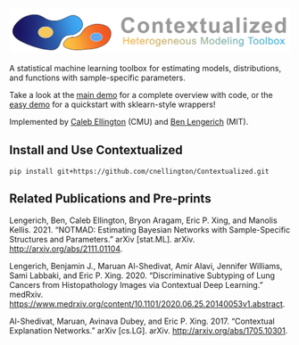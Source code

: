 ![Preview](contextualized_logo.png)

A statistical machine learning toolbox for estimating models, distributions, and functions with sample-specific parameters.

Take a look at the [main demo](demos/main_demo.ipynb) for a complete overview with code, or the [easy demo](demos/Easy-demo/easy_demo.ipynb) for a quickstart with sklearn-style wrappers!

Implemented by [Caleb Ellington](https://calebellington.com/) (CMU) and [Ben Lengerich](http://web.mit.edu/~blengeri/www/index.shtml) (MIT).

## Install and Use Contextualized
```
pip install git+https://github.com/cnellington/Contextualized.git
```

## Related Publications and Pre-prints
Lengerich, Ben, Caleb Ellington, Bryon Aragam, Eric P. Xing, and Manolis Kellis. 2021. “NOTMAD: Estimating Bayesian Networks with Sample-Specific Structures and Parameters.” arXiv [stat.ML]. arXiv. http://arxiv.org/abs/2111.01104.

Lengerich, Benjamin J., Maruan Al-Shedivat, Amir Alavi, Jennifer Williams, Sami Labbaki, and Eric P. Xing. 2020. “Discriminative Subtyping of Lung Cancers from Histopathology Images via Contextual Deep Learning.” medRxiv. https://www.medrxiv.org/content/10.1101/2020.06.25.20140053v1.abstract.

Al-Shedivat, Maruan, Avinava Dubey, and Eric P. Xing. 2017. “Contextual Explanation Networks.” arXiv [cs.LG]. arXiv. http://arxiv.org/abs/1705.10301.
